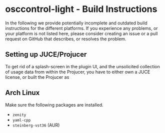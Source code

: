 osccontrol-light - Build Instructions
=====================================

In the following we provide potentially incomplete and outdated build
instructions for the different platforms. If you experience any
problems, or your platform is not listed here, please consider
creating an issue or a pull request on GitHub that describes, or
resolves the problem.

Setting up JUCE/Projucer
------------------------

To get rid of a splash-screen in the plugin UI, and the unsolicited
collection of usage data from within the Projucer, you have to either
own a JUCE license, or built the Projucer as 

Arch Linux
----------

Make sure the following packages are installed.
- `zenity`
- `yaml-cpp`
- `steinberg-vst36` (AUR)

